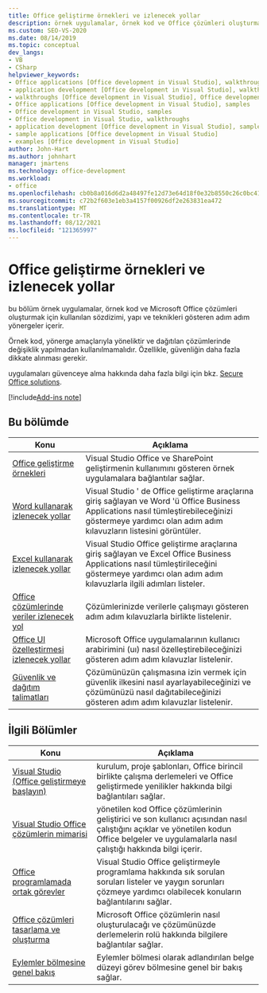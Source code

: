 ```yaml
---
title: Office geliştirme örnekleri ve izlenecek yollar
description: örnek uygulamalar, örnek kod ve Office çözümleri oluşturmak için kullanılan sözdizimi, yapı ve teknikleri gösteren adım adım yönergeler hakkında bilgi edinin.
ms.custom: SEO-VS-2020
ms.date: 08/14/2019
ms.topic: conceptual
dev_langs:
- VB
- CSharp
helpviewer_keywords:
- Office applications [Office development in Visual Studio], walkthroughs
- application development [Office development in Visual Studio], walkthroughs
- walkthroughs [Office development in Visual Studio], Office development
- Office applications [Office development in Visual Studio], samples
- Office development in Visual Studio, samples
- Office development in Visual Studio, walkthroughs
- application development [Office development in Visual Studio], samples
- sample applications [Office development in Visual Studio]
- examples [Office development in Visual Studio]
author: John-Hart
ms.author: johnhart
manager: jmartens
ms.technology: office-development
ms.workload:
- office
ms.openlocfilehash: cb0b8a016d6d2a48497fe12d73e64d18f0e32b8550c26c0bc4168ef63547f0e9
ms.sourcegitcommit: c72b2f603e1eb3a4157f00926df2e263831ea472
ms.translationtype: MT
ms.contentlocale: tr-TR
ms.lasthandoff: 08/12/2021
ms.locfileid: "121365997"
---
```

# <a name="office-development-samples-and-walkthroughs"></a>Office geliştirme örnekleri ve izlenecek yollar
  bu bölüm örnek uygulamalar, örnek kod ve Microsoft Office çözümleri oluşturmak için kullanılan sözdizimi, yapı ve teknikleri gösteren adım adım yönergeler içerir.

 Örnek kod, yönerge amaçlarıyla yöneliktir ve dağıtılan çözümlerinde değişiklik yapılmadan kullanılmamalıdır. Özellikle, güvenliğin daha fazla dikkate alınması gerekir.

 uygulamaları güvenceye alma hakkında daha fazla bilgi için bkz. [Secure Office solutions](../vsto/securing-office-solutions.md).

[!include[Add-ins note](includes/addinsnote.md)]

## <a name="in-this-section"></a>Bu bölümde

|Konu|Açıklama|
|-----------|-----------------|
|[Office geliştirme örnekleri](../vsto/office-development-samples.md)|Visual Studio Office ve SharePoint geliştirmenin kullanımını gösteren örnek uygulamalara bağlantılar sağlar.|
|[Word kullanarak izlenecek yollar](../vsto/walkthroughs-using-word.md)|Visual Studio ' de Office geliştirme araçlarına giriş sağlayan ve Word 'ü Office Business Applications nasıl tümleştirebileceğinizi göstermeye yardımcı olan adım adım kılavuzların listesini görüntüler.|
|[Excel kullanarak izlenecek yollar](../vsto/walkthroughs-using-excel.md)|Visual Studio Office geliştirme araçlarına giriş sağlayan ve Excel Office Business Applications nasıl tümleştirileceğini göstermeye yardımcı olan adım adım kılavuzlarla ilgili adımları listeler.|
|[Office çözümlerinde veriler izlenecek yol](../vsto/data-in-office-solutions-walkthroughs.md)|Çözümlerinizde verilerle çalışmayı gösteren adım adım kılavuzlarla birlikte listelenir.|
|[Office UI özelleştirmesi izlenecek yollar](../vsto/office-ui-customization-walkthroughs.md)|Microsoft Office uygulamalarının kullanıcı arabirimini (uı) nasıl özelleştirebileceğinizi gösteren adım adım kılavuzlar listelenir.|
|[Güvenlik ve dağıtım talimatları](../vsto/security-and-deployment-walkthroughs.md)|Çözümünüzün çalışmasına izin vermek için güvenlik ilkesini nasıl ayarlayabileceğinizi ve çözümünüzü nasıl dağıtabileceğinizi gösteren adım adım kılavuzlar listelenir.|

## <a name="related-sections"></a>İlgili Bölümler

|Konu|Açıklama|
|-----------|-----------------|
|[Visual Studio &#40;Office geliştirmeye başlayın&#41;](../vsto/getting-started-office-development-in-visual-studio.md)|kurulum, proje şablonları, Office birincil birlikte çalışma derlemeleri ve Office geliştirmede yenilikler hakkında bilgi bağlantıları sağlar.|
|[Visual Studio Office çözümlerin mimarisi](../vsto/architecture-of-office-solutions-in-visual-studio.md)|yönetilen kod Office çözümlerinin geliştirici ve son kullanıcı açısından nasıl çalıştığını açıklar ve yönetilen kodun Office belgeler ve uygulamalarla nasıl çalıştığı hakkında bilgi içerir.|
|[Office programlamada ortak görevler](../vsto/common-tasks-in-office-programming.md)|Visual Studio Office geliştirmeyle programlama hakkında sık sorulan soruları listeler ve yaygın sorunları çözmeye yardımcı olabilecek konuların bağlantılarını sağlar.|
|[Office çözümleri tasarlama ve oluşturma](../vsto/designing-and-creating-office-solutions.md)|Microsoft Office çözümlerin nasıl oluşturulacağı ve çözümünüzde derlemelerin rolü hakkında bilgilere bağlantılar sağlar.|
|[Eylemler bölmesine genel bakış](../vsto/actions-pane-overview.md)|Eylemler bölmesi olarak adlandırılan belge düzeyi görev bölmesine genel bir bakış sağlar.|
